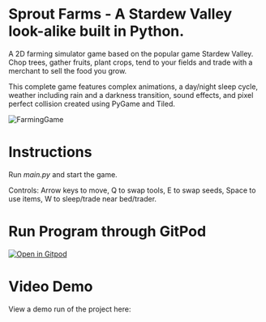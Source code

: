 # Sprout Farms - A Stardew Valley look-alike built in Python.

A 2D farming simulator game based on the popular game Stardew Valley. Chop trees, gather fruits, plant crops, tend to your fields and trade with a merchant to sell the food you grow. 

This complete game features complex animations, a day/night sleep cycle, weather including rain and a darkness transition, sound effects, and pixel perfect collision created using PyGame and Tiled.


![FarmingGame](https://i.imgur.com/tyvaBgL.png)

# Instructions
Run *main.py* and start the game.

Controls: Arrow keys to move, Q to swap tools, E to swap seeds, Space to use items, W to sleep/trade near bed/trader.

# Run Program through GitPod

[![Open in Gitpod](https://gitpod.io/button/open-in-gitpod.svg)](https://gitpod.io/#https://github.com/connorpaps/Python-Stardew-Valley-Game)


# Video Demo

View a demo run of the project here: 
